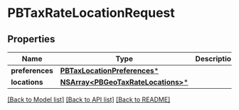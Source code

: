 # PBTaxRateLocationRequest

## Properties
Name | Type | Description | Notes
------------ | ------------- | ------------- | -------------
**preferences** | [**PBTaxLocationPreferences***](PBTaxLocationPreferences.md) |  | [optional] 
**locations** | [**NSArray&lt;PBGeoTaxRateLocations&gt;***](PBGeoTaxRateLocations.md) |  | 

[[Back to Model list]](../README.md#documentation-for-models) [[Back to API list]](../README.md#documentation-for-api-endpoints) [[Back to README]](../README.md)


